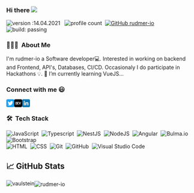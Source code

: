 ### Hi there <img src="https://media.giphy.com/media/hvRJCLFzcasrR4ia7z/giphy.gif" width="25px">

![version :14.04.2021](https://img.shields.io/badge/version-14.04.2021-informational) &nbsp;
![profile count](https://komarev.com/ghpvc/?username=rudmer-io&color=red)&nbsp;
[![GitHub rudmer-io](https://img.shields.io/github/followers/rudmer-io?label=follow&style=social)](https://github.com/rudmer-io)&nbsp;
![build: passing](https://img.shields.io/badge/build-passing-success)

### 👨🏻‍💻 &nbsp;About Me
I'm rudmer-io a Software developer💻. Interested in working on backend and Frontend, API's, Databases, CI/CD. Occasionaly I do participate in Hackathons 💡.
🌱 I’m currently learning VueJS...

### Connect with me :smiley:
<a href="https://twitter.com/MrRudmer">
  <img align="left" alt="MrRudmer Twitter" width="21px" src="https://raw.githubusercontent.com/edent/SuperTinyIcons/099dc12b59179d07d534069bc8551718f786d91a/images/svg/twitter.svg" />
</a>
<a href="https://dev.to/rudmerio">
  <img align="left" alt="rudmer-io DEV" width="21px" src="https://raw.githubusercontent.com/edent/SuperTinyIcons/099dc12b59179d07d534069bc8551718f786d91a/images/svg/dev_to.svg" />
</a>
<a href="www.linkedin.com/in/rudmer-io">
  <img align="left" alt="rudmer-io Linkdin" width="21px" src="https://raw.githubusercontent.com/edent/SuperTinyIcons/099dc12b59179d07d534069bc8551718f786d91a/images/svg/linkedin.svg" />
</a>
<br>

### 🛠 &nbsp;Tech Stack

![JavaScript](https://img.shields.io/badge/-JavaScript-05122A?style=flat&logo=javascript)&nbsp;
![Typescript](https://img.shields.io/badge/-Typescript-05122A?style=flat&logo=typescript)&nbsp;
![NestJS](https://img.shields.io/badge/-Nestjs-05122A?style=flat&logo=nestjs)&nbsp;
![NodeJS](https://img.shields.io/badge/-NodeJS-05122A?style=flat&logo=node.js)&nbsp;
![Angular](https://img.shields.io/badge/-Angular-05122A?style=flat&logo=angular)&nbsp;
![Bulma.io](https://img.shields.io/badge/-Bulma-05122A?style=flat&logo=bulma)&nbsp;
![Bootstrap](https://img.shields.io/badge/-Bootstrap-05122A?style=flat&logo=bootstrap&logoColor=563D7C)\
![HTML](https://img.shields.io/badge/-HTML-05122A?style=flat&logo=HTML5)&nbsp;
![CSS](https://img.shields.io/badge/-CSS-05122A?style=flat&logo=CSS3&logoColor=1572B6)&nbsp;
![Git](https://img.shields.io/badge/-Git-05122A?style=flat&logo=git)&nbsp;
![GitHub](https://img.shields.io/badge/-GitHub-05122A?style=flat&logo=github)&nbsp;
![Visual Studio Code](https://img.shields.io/badge/-Visual%20Studio%20Code-05122A?style=flat&logo=visual-studio-code&logoColor=007ACC)&nbsp;

## &#x1f4c8; GitHub Stats

<p align="left"><img align="left" src="https://github-readme-stats.vercel.app/api/top-langs?username=rudmer-io&show_icons=true&locale=en&layout=compact&theme=radical" alt="vaulstein" /></p>

 
 <p><img align="center" src="https://github-readme-streak-stats.herokuapp.com/?user=rudmer-io&theme=radical" alt="rudmer-io" /></p>
